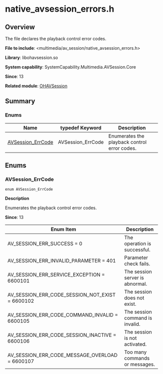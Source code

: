 # native_avsession_errors.h
<!--Kit: AVSession Kit-->
<!--Subsystem: Multimedia-->
<!--Owner: @ccfriend; @liao_qian-->
<!--Designer: @ccfriend-->
<!--Tester: @chenmingxi1_huawei-->
<!--Adviser: @zengyawen-->

## Overview

The file declares the playback control error codes.

**File to include**: <multimedia/av_session/native_avsession_errors.h>

**Library**: libohavsession.so

**System capability**: SystemCapability.Multimedia.AVSession.Core

**Since**: 13

**Related module**: [OHAVSession](capi-ohavsession.md)

## Summary

### Enums

| Name| typedef Keyword| Description|
| -- | -- | -- |
| [AVSession_ErrCode](#avsession_errcode) | AVSession_ErrCode | Enumerates the playback control error codes.|

## Enums

### AVSession_ErrCode

```
enum AVSession_ErrCode
```

**Description**

Enumerates the playback control error codes.

**Since**: 13

| Enum Item| Description|
| -- | -- |
| AV_SESSION_ERR_SUCCESS = 0 | The operation is successful.|
| AV_SESSION_ERR_INVALID_PARAMETER = 401 | Parameter check fails.|
| AV_SESSION_ERR_SERVICE_EXCEPTION = 6600101 | The session server is abnormal.|
| AV_SESSION_ERR_CODE_SESSION_NOT_EXIST = 6600102 | The session does not exist.|
| AV_SESSION_ERR_CODE_COMMAND_INVALID = 6600105 | The session command is invalid.|
| AV_SESSION_ERR_CODE_SESSION_INACTIVE = 6600106 | The session is not activated.|
| AV_SESSION_ERR_CODE_MESSAGE_OVERLOAD = 6600107 | Too many commands or messages.|
